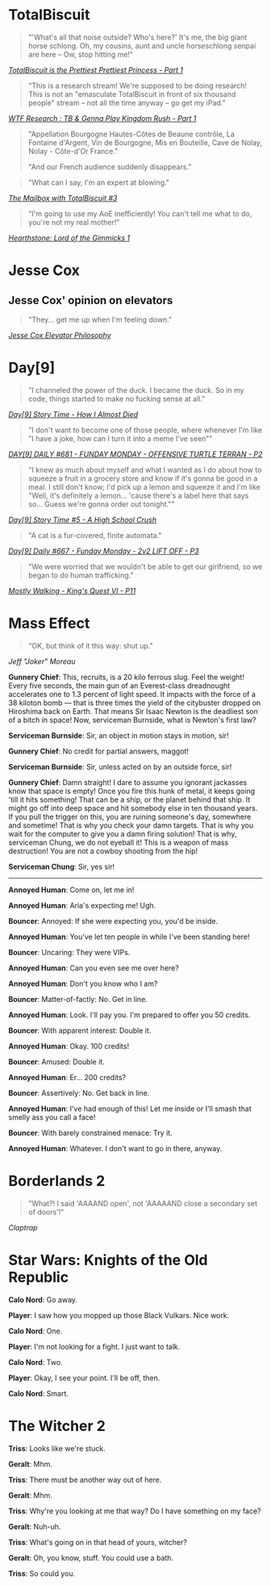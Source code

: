TotalBiscuit
============

> "'What's all that noise outside? Who's here?' It's me, the big giant horse 
> schlong. Oh, my cousins, aunt and uncle horseschlong senpai are here – Ow, 
> stop hitting me!"

<cite>[TotalBiscuit is the Prettiest Prettiest Princess - Part 1](http://www.youtube.com/watch?v=KeSm9qPBSJM#t=902)</cite>



> "This is a research stream! We're supposed to be doing research! This is not an
> "emasculate TotalBiscuit in front of six thousand people" stream – not all the
> time anyway – go get my iPad."

<cite>[WTF Research : TB & Genna Play Kingdom Rush - Part 1](http://www.youtube.com/watch?v=1a3rwO_tl18#t=1285)</cite>



> "Appellation Bourgogne Hautes-Côtes de Beaune contrôle, La Fontaine d'Argent, 
> Vin de Bourgogne, Mis en Bouteille, Cave de Nolay, Nolay - Côte-d'Or France."
>
> "And our French audience suddenly disappears."

<!-- Markdown sucks. This comment is to prevent the blockquotes from joining -->

> "What can I say, I'm an expert at blowing."

<cite>[The Mailbox with TotalBiscuit #3](http://www.youtube.com/watch?v=wvvwYanzSWg#t=252)</cite>



> "I'm going to use my AoE inefficiently! You can't tell me what to do, you're 
> not my real mother!"

<cite>[Hearthstone: Lord of the Gimmicks 1](http://www.youtube.com/watch?v=rKCo6XlqLgo#t=2597)</cite>



Jesse Cox
=========

Jesse Cox' opinion on elevators
-------------------------------
> "They... get me up when I'm feeling down."

<cite>[Jesse Cox Elevator Philosophy](http://www.youtube.com/watch?v=ynUgcKvyjWc)</cite>



Day[9]
======

> "I channeled the power of the duck. I became the duck. So in my code, things 
> started to make no fucking sense at all."

<cite>[Day[9] Story Time - How I Almost Died](http://www.youtube.com/watch?v=RaQdd8bUaXk#t=692)</cite>



> "I don't want to become one of those people, where whenever I'm like "I have a 
> joke, how can I turn it into a meme I've seen""

<cite>[DAY[9] DAILY #681 - FUNDAY MONDAY - OFFENSIVE TURTLE TERRAN - P2](http://www.youtube.com/watch?v=WkijAmW2UgQ#t=373)</cite>



> "I knew as much about myself and what I wanted as I do about how to squeeze a 
> fruit in a grocery store and know if it's gonna be good in a meal. I still 
> don't know; I'd pick up a lemon and squeeze it and I'm like "Well, it's 
> definitely a lemon... 'cause there's a label here that says so... Guess we're 
> gonna order out tonight.""

<cite>[Day[9] Story Time #5 - A High School Crush](http://www.youtube.com/watch?v=CdLnuGAPNUg#t=198)</cite>



> "A cat is a fur-covered, finite automata."

<cite>[Day[9] Daily #667 - Funday Monday - 2v2 LIFT OFF - P3](http://www.youtube.com/watch?v=8gAibLqp85Q#t=316)</cite>



> "We were worried that we wouldn't be able to get our girlfriend, so we began 
> to do human trafficking."

<cite>[Mostly Walking - King's Quest VI - P11](https://www.youtube.com/watch?v=toM-lcUnqZQ#t=1421)</cite>



Mass Effect
===========

> "OK, but think of it this way: shut up."

<cite>Jeff "Joker" Moreau</cite>

**Gunnery Chief**: This, recruits, is a 20 kilo ferrous slug. Feel the weight! Every five seconds, the main gun of an Everest-class dreadnought accelerates one to 1.3 percent of light speed. It impacts with the force of a 38 kiloton bomb — that is three times the yield of the citybuster dropped on Hiroshima back on Earth. That means Sir Isaac Newton is the deadliest son of a bitch in space! Now, serviceman Burnside, what is Newton's first law?

**Serviceman Burnside**: Sir, an object in motion stays in motion, sir!

**Gunnery Chief**: No credit for partial answers, maggot!

**Serviceman Burnside**: Sir, unless acted on by an outside force, sir!

**Gunnery Chief**: Damn straight! I dare to assume you ignorant jackasses know that space is empty! Once you fire this hunk of metal, it keeps going 'till it hits something! That can be a ship, or the planet behind that ship. It might go off into deep space and hit somebody else in ten thousand years. If you pull the trigger on this, you are ruining someone's day, somewhere and sometime! That is why you check your damn targets. That is why you wait for the computer to give you a damn firing solution! That is why, serviceman Chung, we do not eyeball it! This is a weapon of mass destruction! You are not a cowboy shooting from the hip!

**Serviceman Chung**: Sir, yes sir!

---

**Annoyed Human**: Come on, let me in!

**Annoyed Human**: Aria's expecting me! Ugh.

**Bouncer**: Annoyed: If she were expecting you, you'd be inside.

**Annoyed Human**: You've let ten people in while I've been standing here!

**Bouncer**: Uncaring: They were VIPs.

**Annoyed Human**: Can you even see me over here?

**Annoyed Human**: Don't you know who I am?

**Bouncer**: Matter-of-factly: No. Get in line.

**Annoyed Human**: Look. I'll pay you. I'm prepared to offer you 50 credits.

**Bouncer**: With apparent interest: Double it.

**Annoyed Human**: Okay. 100 credits!

**Bouncer**: Amused: Double it.

**Annoyed Human**: Er... 200 credits?

**Bouncer**: Assertively: No. Get back in line.

**Annoyed Human**: I've had enough of this! Let me inside or I'll smash that smelly ass you call a face!

**Bouncer**: With barely constrained menace: Try it.

**Annoyed Human**: Whatever. I don't want to go in there, anyway.



Borderlands 2
=============

> "What?! I said 'AAAAND open', not 'AAAAAND close a secondary set of doors'!"

<cite>Claptrap</cite>



Star Wars: Knights of the Old Republic
======================================

**Calo Nord**: Go away.

**Player**: I saw how you mopped up those Black Vulkars. Nice work.

**Calo Nord**: One.

**Player**: I'm not looking for a fight. I just want to talk.

**Calo Nord**: Two.

**Player**: Okay, I see your point. I'll be off, then.

**Calo Nord**: Smart.



The Witcher 2
=============

**Triss**: Looks like we're stuck.

**Geralt**: Mhm.

**Triss**: There must be another way out of here.

**Geralt**: Mhm.

**Triss**: Why're you looking at me that way? Do I have something on my face?

**Geralt**: Nuh-uh.

**Triss**: What's going on in that head of yours, witcher?

**Geralt**: Oh, you know, stuff. You could use a bath.

**Triss**: So could you.